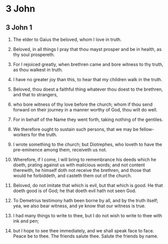 # 3 John

## 3 John 1

1. The elder to Gaius the beloved, whom I love in truth.

2. Beloved, in all things I pray that thou mayst prosper and be in health, as thy soul prospereth.

3. For I rejoiced greatly, when brethren came and bore witness to thy truth, as thou walkest in truth.

4. I have no greater joy than this, to hear that my children walk in the truth.

5. Beloved, thou doest a faithful thing whatever thou doest to the brethren, and that to strangers,

6. who bore witness of thy love before the church; whom if thou send forward on their journey in a manner worthy of God, thou wilt do well.

7. For in behalf of the Name they went forth, taking nothing of the gentiles.

8. We therefore ought to sustain such persons, that we may be fellow-workers for the truth.

9. I wrote something to the church; but Diotrephes, who loveth to have the pre-eminence among them, receiveth us not.

10. Wherefore, if I come, I will bring to remembrance his deeds which he doeth, prating against us with malicious words; and not content therewith, he himself doth not receive the brethren, and those that would he forbiddeth, and casteth them out of the church.

11. Beloved, do not imitate that which is evil, but that which is good. He that doeth good is of God; he that doeth evil hath not seen God.

12. To Demetrius testimony hath been borne by all, and by the truth itself; yea, we also bear witness, and ye know that our witness is true.

13. I had many things to write to thee, but I do not wish to write to thee with ink and pen;

14. but I hope to see thee immediately, and we shall speak face to face. Peace be to thee. The friends salute thee. Salute the friends by name.